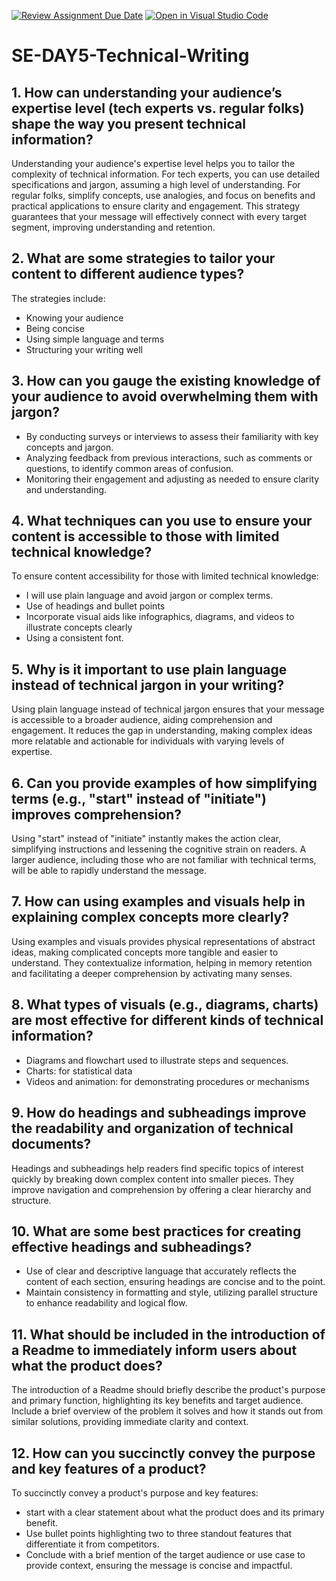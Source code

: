 [![Review Assignment Due Date](https://classroom.github.com/assets/deadline-readme-button-22041afd0340ce965d47ae6ef1cefeee28c7c493a6346c4f15d667ab976d596c.svg)](https://classroom.github.com/a/zsAR-pyY)
[![Open in Visual Studio Code](https://classroom.github.com/assets/open-in-vscode-2e0aaae1b6195c2367325f4f02e2d04e9abb55f0b24a779b69b11b9e10269abc.svg)](https://classroom.github.com/online_ide?assignment_repo_id=18460677&assignment_repo_type=AssignmentRepo)
# SE-DAY5-Technical-Writing
## 1. How can understanding your audience’s expertise level (tech experts vs. regular folks) shape the way you present technical information?
Understanding your audience's expertise level helps you to tailor the complexity of technical information. For tech experts, you can use detailed specifications and jargon, assuming a high level of understanding. For regular folks, simplify concepts, use analogies, and focus on benefits and practical applications to ensure clarity and engagement. This strategy guarantees that your message will effectively connect with every target segment, improving understanding and retention.

## 2. What are some strategies to tailor your content to different audience types?
The strategies include:
- Knowing your audience
- Being concise
- Using simple language and terms
- Structuring your writing well

## 3. How can you gauge the existing knowledge of your audience to avoid overwhelming them with jargon?
- By conducting surveys or interviews to assess their familiarity with key concepts and jargon.
- Analyzing feedback from previous interactions, such as comments or questions, to identify common areas of confusion.
- Monitoring  their engagement and adjusting as needed to ensure clarity and understanding.

## 4. What techniques can you use to ensure your content is accessible to those with limited technical knowledge?
To ensure content accessibility for those with limited technical knowledge:
- I will use plain language and avoid jargon or complex terms.
- Use of headings and bullet points
- Incorporate visual aids like infographics, diagrams, and videos to illustrate concepts clearly
- Using a consistent font.


## 5. Why is it important to use plain language instead of technical jargon in your writing?
Using plain language instead of technical jargon ensures that your message is accessible to a broader audience, aiding comprehension and engagement. It reduces the gap in  understanding, making complex ideas more relatable and actionable for individuals with varying levels of expertise.

## 6. Can you provide examples of how simplifying terms (e.g., "start" instead of "initiate") improves comprehension?
Using "start" instead of "initiate" instantly makes the action clear, simplifying instructions and lessening the cognitive strain on readers. A larger audience, including those who are not familiar with technical terms, will be able to rapidly understand the message.

## 7. How can using examples and visuals help in explaining complex concepts more clearly?
Using examples and visuals provides physical representations of abstract ideas, making complicated concepts more tangible and easier to understand. They contextualize information, helping in memory retention and facilitating a deeper comprehension by activating many senses.

## 8. What types of visuals (e.g., diagrams, charts) are most effective for different kinds of technical information?
- Diagrams and flowchart used to illustrate steps and sequences.
- Charts: for statistical data
- Videos and animation: for demonstrating procedures or mechanisms


## 9. How do headings and subheadings improve the readability and organization of technical documents?
Headings and subheadings help readers find specific topics of interest quickly by breaking down complex content into smaller pieces. They improve navigation and comprehension by offering a clear hierarchy and structure.

## 10. What are some best practices for creating effective headings and subheadings?
- Use of clear and descriptive language that accurately reflects the content of each section, ensuring headings are concise and to the point.
- Maintain consistency in formatting and style, utilizing parallel structure to enhance readability and logical flow.

## 11. What should be included in the introduction of a Readme to immediately inform users about what the product does?
The introduction of a Readme should briefly describe the product's purpose and primary function, highlighting its key benefits and target audience. Include a brief overview of the problem it solves and how it stands out from similar solutions, providing immediate clarity and context.

## 12. How can you succinctly convey the purpose and key features of a product?
To succinctly convey a product's purpose and key features:
- start with a clear statement about what the product does and its primary benefit.
- Use bullet points highlighting two to three standout features that differentiate it from competitors.
- Conclude with a brief mention of the target audience or use case to provide context, ensuring the message is concise and impactful.

